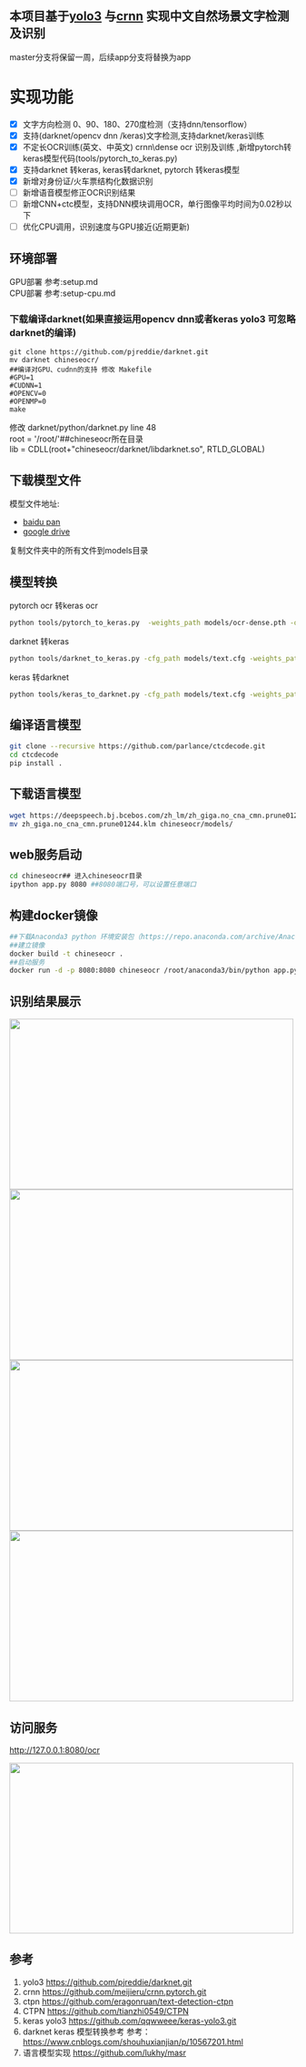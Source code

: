 ## 本项目基于[yolo3](https://github.com/pjreddie/darknet.git) 与[crnn](https://github.com/meijieru/crnn.pytorch.git)  实现中文自然场景文字检测及识别
master分支将保留一周，后续app分支将替换为app   


# 实现功能
- [x]  文字方向检测 0、90、180、270度检测（支持dnn/tensorflow） 
- [x]  支持(darknet/opencv dnn /keras)文字检测,支持darknet/keras训练
- [x]  不定长OCR训练(英文、中英文) crnn\dense ocr 识别及训练 ,新增pytorch转keras模型代码(tools/pytorch_to_keras.py)
- [x] 支持darknet 转keras, keras转darknet, pytorch 转keras模型
- [x]  新增对身份证/火车票结构化数据识别
- [ ]  新增语音模型修正OCR识别结果   
- [ ]  新增CNN+ctc模型，支持DNN模块调用OCR，单行图像平均时间为0.02秒以下     
- [ ]  优化CPU调用，识别速度与GPU接近(近期更新)      

## 环境部署

GPU部署 参考:setup.md     
CPU部署 参考:setup-cpu.md   


### 下载编译darknet(如果直接运用opencv dnn或者keras yolo3 可忽略darknet的编译)  
```
git clone https://github.com/pjreddie/darknet.git 
mv darknet chineseocr/
##编译对GPU、cudnn的支持 修改 Makefile
#GPU=1
#CUDNN=1
#OPENCV=0
#OPENMP=0
make 
```

修改 darknet/python/darknet.py line 48    
root = '/root/'##chineseocr所在目录     
lib = CDLL(root+"chineseocr/darknet/libdarknet.so", RTLD_GLOBAL)    


## 下载模型文件   
模型文件地址:
* [baidu pan](https://pan.baidu.com/s/1gTW9gwJR6hlwTuyB6nCkzQ)
* [google drive](https://drive.google.com/drive/folders/1XiT1FLFvokAdwfE9WSUSS1PnZA34WBzy?usp=sharing)

复制文件夹中的所有文件到models目录
   
## 模型转换
pytorch ocr 转keras ocr     
``` Bash
python tools/pytorch_to_keras.py  -weights_path models/ocr-dense.pth -output_path models/ocr-dense-keras.h5
```
darknet 转keras     
``` Bash
python tools/darknet_to_keras.py -cfg_path models/text.cfg -weights_path models/text.weights -output_path models/text.h5
```
keras 转darknet      
``` Bash
python tools/keras_to_darknet.py -cfg_path models/text.cfg -weights_path models/text.h5 -output_path models/text.weights
```

## 编译语言模型
``` Bash
git clone --recursive https://github.com/parlance/ctcdecode.git   
cd ctcdecode   
pip install .  
```
## 下载语言模型  
``` Bash
wget https://deepspeech.bj.bcebos.com/zh_lm/zh_giga.no_cna_cmn.prune01244.klm
mv zh_giga.no_cna_cmn.prune01244.klm chineseocr/models/
```
## web服务启动
``` Bash
cd chineseocr## 进入chineseocr目录
ipython app.py 8080 ##8080端口号，可以设置任意端口
```

## 构建docker镜像 
``` Bash
##下载Anaconda3 python 环境安装包（https://repo.anaconda.com/archive/Anaconda3-2019.03-Linux-x86_64.sh） 放置在chineseocr目录下   
##建立镜像   
docker build -t chineseocr .   
##启动服务   
docker run -d -p 8080:8080 chineseocr /root/anaconda3/bin/python app.py

```


## 识别结果展示

<img width="500" height="300" src="https://github.com/chineseocr/chineseocr/blob/master/test/train-demo.png"/>
<img width="500" height="300" src="https://github.com/chineseocr/chineseocr/blob/master/test/idcard-demo.png"/>
<img width="500" height="300" src="https://github.com/chineseocr/chineseocr/blob/master/test/img-demo.png"/>
<img width="500" height="300" src="https://github.com/chineseocr/chineseocr/blob/master/test/line-demo.png"/>


## 访问服务
http://127.0.0.1:8080/ocr

<img width="500" height="300" src="https://github.com/chineseocr/chineseocr/blob/master/test/demo.png"/>


## 参考
1. yolo3 https://github.com/pjreddie/darknet.git   
2. crnn  https://github.com/meijieru/crnn.pytorch.git              
3. ctpn  https://github.com/eragonruan/text-detection-ctpn    
4. CTPN  https://github.com/tianzhi0549/CTPN       
5. keras yolo3 https://github.com/qqwweee/keras-yolo3.git    
6. darknet keras 模型转换参考 参考：https://www.cnblogs.com/shouhuxianjian/p/10567201.html  
7. 语言模型实现 https://github.com/lukhy/masr
